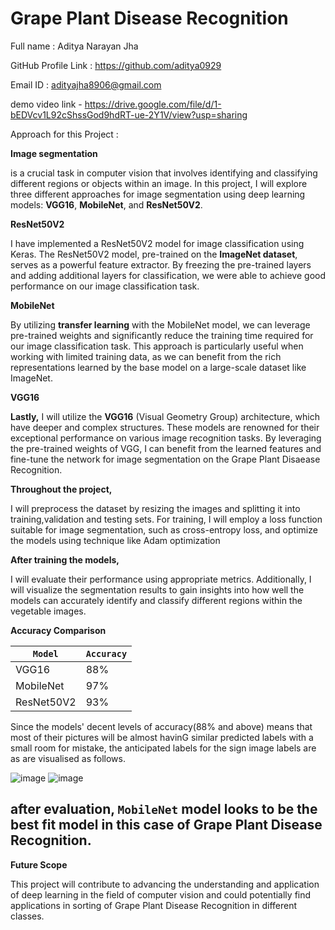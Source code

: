 # Grape Plant Disease Recognition 
Full name : Aditya Narayan Jha

GitHub Profile Link : https://github.com/aditya0929

Email ID : adityajha8906@gmail.com

demo video link - 
https://drive.google.com/file/d/1-bEDVcv1L92cShssGod9hdRT-ue-2Y1V/view?usp=sharing

Approach for this Project :

**Image segmentation**

is a crucial task in computer vision that involves identifying and classifying different regions or objects within an image. In this project, I will explore three different approaches for image segmentation using deep learning models: **VGG16**, **MobileNet**, and **ResNet50V2**.

**ResNet50V2** 

I have implemented a ResNet50V2 model for image classification using Keras. The ResNet50V2 model, pre-trained on the **ImageNet dataset**, serves as a powerful feature extractor. By freezing the pre-trained layers and adding additional layers for classification, we were able to achieve good performance on our image classification task.

**MobileNet** 

By utilizing **transfer learning** with the MobileNet model, we can leverage pre-trained weights and significantly reduce the training time required for our image classification task. This approach is particularly useful when working with limited training data, as we can benefit from the rich representations learned by the base model on a large-scale dataset like ImageNet.

**VGG16**

**Lastly,** I will utilize the **VGG16** (Visual Geometry Group) architecture, which have deeper and complex structures. These models are renowned for their exceptional performance on various image recognition tasks. By leveraging the pre-trained weights of VGG, I can benefit from the learned features and fine-tune the network for image segmentation on the Grape Plant Disaease Recognition.

**Throughout the project,** 

I will preprocess the dataset by resizing the images and splitting it into training,validation and testing sets. For training, I will employ a loss function suitable for image segmentation, such as cross-entropy loss, and optimize the models using technique like  Adam optimization

**After training the models,**

I will evaluate their performance using appropriate metrics. Additionally, I will visualize the segmentation results to gain insights into how well the models can accurately identify and classify different regions within the vegetable images.

**Accuracy Comparison**

| `Model`  | `Accuracy` |
|--------|----------|
| VGG16  |   88%    |
| MobileNet | 97% |
| ResNet50V2 | 93% |

Since the models' decent levels of accuracy(88% and above) means that most of their pictures will be almost havinG similar predicted labels with a small room for mistake, the anticipated labels for the sign image labels are as are visualised as follows.

![image](https://github.com/aditya0929/Grape-Plant-Disease-Recognition/assets/127277877/8c41d198-44bf-4d36-87ac-b7a9f3e98820)
![image](https://github.com/aditya0929/Grape-Plant-Disease-Recognition/assets/127277877/4eddf30d-1db1-4f8a-b4f9-291ea46124c0)


## after evaluation, `MobileNet`  model looks to be the best fit model in this case of Grape Plant Disease Recognition.


**Future Scope**

This project will contribute to advancing the understanding and application of deep learning in the field of computer vision and could potentially find applications in sorting of Grape Plant Disease Recognition
 in different classes.

